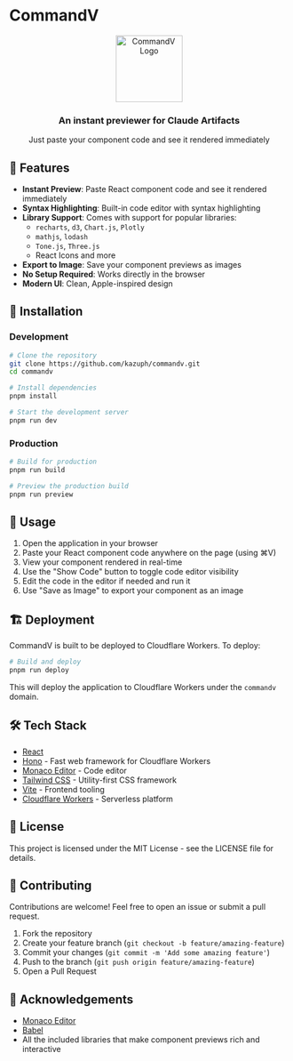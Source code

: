# CommandV

<div align="center">
  <img src="https://raw.githubusercontent.com/kazuph/commandv/main/public/logo.png" alt="CommandV Logo" width="120" height="120">
  <h3>An instant previewer for Claude Artifacts</h3>
  <p>Just paste your component code and see it rendered immediately</p>
</div>

## 🚀 Features

- **Instant Preview**: Paste React component code and see it rendered immediately
- **Syntax Highlighting**: Built-in code editor with syntax highlighting
- **Library Support**: Comes with support for popular libraries:
  - `recharts`, `d3`, `Chart.js`, `Plotly`
  - `mathjs`, `lodash`
  - `Tone.js`, `Three.js`
  - React Icons and more
- **Export to Image**: Save your component previews as images
- **No Setup Required**: Works directly in the browser
- **Modern UI**: Clean, Apple-inspired design

## 🔧 Installation

### Development

```bash
# Clone the repository
git clone https://github.com/kazuph/commandv.git
cd commandv

# Install dependencies
pnpm install

# Start the development server
pnpm run dev
```

### Production

```bash
# Build for production
pnpm run build

# Preview the production build
pnpm run preview
```

## 📖 Usage

1. Open the application in your browser
2. Paste your React component code anywhere on the page (using ⌘V)
3. View your component rendered in real-time
4. Use the "Show Code" button to toggle code editor visibility
5. Edit the code in the editor if needed and run it
6. Use "Save as Image" to export your component as an image

## 🏗️ Deployment

CommandV is built to be deployed to Cloudflare Workers. To deploy:

```bash
# Build and deploy
pnpm run deploy
```

This will deploy the application to Cloudflare Workers under the `commandv` domain.

## 🛠️ Tech Stack

- [React](https://reactjs.org/)
- [Hono](https://hono.dev/) - Fast web framework for Cloudflare Workers
- [Monaco Editor](https://microsoft.github.io/monaco-editor/) - Code editor
- [Tailwind CSS](https://tailwindcss.com/) - Utility-first CSS framework
- [Vite](https://vitejs.dev/) - Frontend tooling
- [Cloudflare Workers](https://workers.cloudflare.com/) - Serverless platform

## 📄 License

This project is licensed under the MIT License - see the LICENSE file for details.

## 👥 Contributing

Contributions are welcome! Feel free to open an issue or submit a pull request.

1. Fork the repository
2. Create your feature branch (`git checkout -b feature/amazing-feature`)
3. Commit your changes (`git commit -m 'Add some amazing feature'`)
4. Push to the branch (`git push origin feature/amazing-feature`)
5. Open a Pull Request

## 🙏 Acknowledgements

- [Monaco Editor](https://microsoft.github.io/monaco-editor/)
- [Babel](https://babeljs.io/)
- All the included libraries that make component previews rich and interactive
